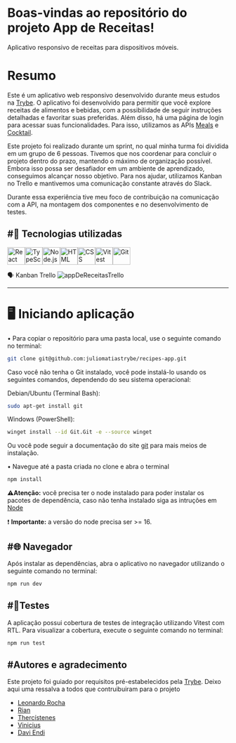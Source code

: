 # Boas-vindas ao repositório do projeto App de Receitas!

Aplicativo responsivo de receitas para dispositivos móveis.
# Resumo

Este é um aplicativo web responsivo desenvolvido durante meus estudos na [Trybe](https://www.betrybe.com).
O aplicativo foi desenvolvido para permitir que você explore receitas de alimentos e bebidas, com a possibilidade de seguir instruções detalhadas e favoritar suas preferidas. Além disso, há uma página de login para acessar suas funcionalidades. Para isso, utilizamos as APIs [Meals](https://www.themealdb.com/api.php) e [Cocktail](https://www.thecocktaildb.com/api.php). 

Este projeto foi realizado durante um sprint, no qual minha turma foi dividida em um grupo de 6 pessoas. Tivemos que nos coordenar para concluir o projeto dentro do prazo, mantendo o máximo de organização possível. Embora isso possa ser desafiador em um ambiente de aprendizado, conseguimos alcançar nosso objetivo. Para nos ajudar, utilizamos Kanban no Trello e mantivemos uma comunicação constante através do Slack.

Durante essa experiência tive meu foco de contribuição na comunicação com a API, na montagem dos componentes e no desenvolvimento de testes.

#🚀 Tecnologias utilizadas
---
<img src="https://upload.wikimedia.org/wikipedia/commons/a/a7/React-icon.svg" alt="React" width="40" height="40"/><img src="https://cdn.jsdelivr.net/gh/devicons/devicon/icons/typescript/typescript-original.svg" alt="TypeScript" width="40" height="40"/><img src="https://cdn.jsdelivr.net/gh/devicons/devicon/icons/nodejs/nodejs-original.svg" alt="Node.js" width="40" height="40"/><img src="https://cdn.jsdelivr.net/gh/devicons/devicon/icons/html5/html5-original.svg" alt="HTML" width="40" height="40"/><img src="https://cdn.jsdelivr.net/gh/devicons/devicon/icons/css3/css3-original.svg" alt="CSS" width="40" height="40"/><img src="https://vitest.dev/logo.svg" alt="Vitest" width="40" height="40"/><img src="https://cdn.jsdelivr.net/gh/devicons/devicon/icons/git/git-original.svg" alt="Git" width="40" height="40"/>

🗣️ Kanban Trello
![appDeReceitasTrello](https://github.com/user-attachments/assets/d76303d2-c265-4dad-9db1-d8844813b5b3)

---
# 🖥️ Iniciando aplicação
• Para copiar o repositório para uma pasta local, use o seguinte comando no terminal:

```bash
git clone git@github.com:juliomatiastrybe/recipes-app.git
```

Caso você não tenha o Git instalado, você pode instalá-lo usando os seguintes comandos, dependendo do seu sistema operacional:

Debian/Ubuntu (Terminal Bash):
```bash
sudo apt-get install git
```
Windows (PowerShell):
```bash
winget install --id Git.Git -e --source winget
```
Ou você pode seguir a documentação do site [git](https://git-scm.com/downloads) para mais meios de instalação.

• Navegue até a pasta criada no clone e abra o terminal
```bash
npm install
```
⚠️**Atenção:** você precisa ter o node instalado para poder instalar os pacotes de dependência, caso não tenha instalado siga as intruções em [Node](https://nodejs.org/en/download/package-manager)

❗ **Importante:** a versão do node precisa ser >= 16.


#🌐 Navegador
---
  Após instalar as dependências, abra o aplicativo no navegador utilizando o seguinte comando no terminal:
  ```bash
  npm run dev
  ```

#🧪Testes
---
A aplicação possui cobertura de testes de integração utilizando Vitest com RTL. Para visualizar a cobertura, execute o seguinte comando no terminal:
```bash
npm run test
```

#Autores e agradecimento
---
Este projeto foi guiado por requisitos pré-estabelecidos pela [Trybe](https://www.betrybe.com).
Deixo aqui uma ressalva a todos que contruibuiram para o projeto

- [Leonardo Rocha](https://github.com/leorubemrocha)
- [Rian](https://github.com/Riandev1)
- [Thercístenes](https://github.com/thercistenesPereira)
- [Vinicius](https://github.com/vinicius-be)
- [Davi Endi](https://github.com/daviendizica)
